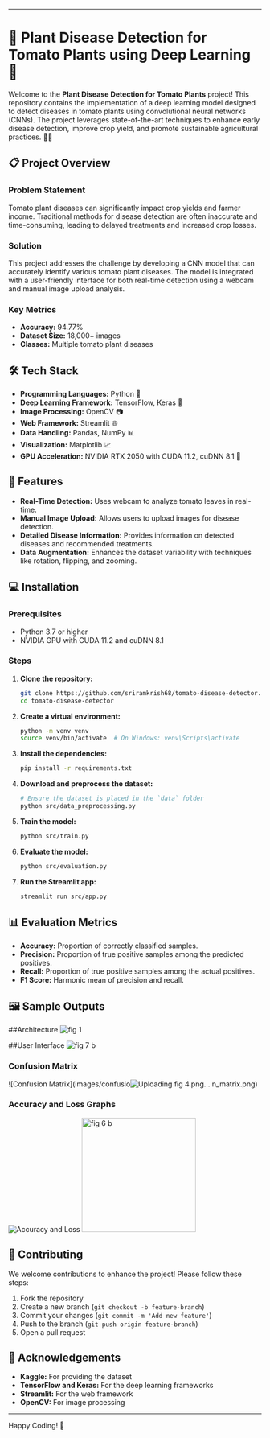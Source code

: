 

---

# 🌱 Plant Disease Detection for Tomato Plants using Deep Learning 🍅

Welcome to the **Plant Disease Detection for Tomato Plants** project! This repository contains the implementation of a deep learning model designed to detect diseases in tomato plants using convolutional neural networks (CNNs). The project leverages state-of-the-art techniques to enhance early disease detection, improve crop yield, and promote sustainable agricultural practices. 🚜🌾

## 📋 Project Overview

### Problem Statement
Tomato plant diseases can significantly impact crop yields and farmer income. Traditional methods for disease detection are often inaccurate and time-consuming, leading to delayed treatments and increased crop losses. 

### Solution
This project addresses the challenge by developing a CNN model that can accurately identify various tomato plant diseases. The model is integrated with a user-friendly interface for both real-time detection using a webcam and manual image upload analysis.

### Key Metrics
- **Accuracy:** 94.77%
- **Dataset Size:** 18,000+ images
- **Classes:** Multiple tomato plant diseases

## 🛠️ Tech Stack

- **Programming Languages:** Python 🐍
- **Deep Learning Framework:** TensorFlow, Keras 🤖
- **Image Processing:** OpenCV 📷
- **Web Framework:** Streamlit 🌐
- **Data Handling:** Pandas, NumPy 📊
- **Visualization:** Matplotlib 📈
- **GPU Acceleration:** NVIDIA RTX 2050 with CUDA 11.2, cuDNN 8.1 🚀

## 🚀 Features

- **Real-Time Detection:** Uses webcam to analyze tomato leaves in real-time.
- **Manual Image Upload:** Allows users to upload images for disease detection.
- **Detailed Disease Information:** Provides information on detected diseases and recommended treatments.
- **Data Augmentation:** Enhances the dataset variability with techniques like rotation, flipping, and zooming.



## 💻 Installation

### Prerequisites
- Python 3.7 or higher
- NVIDIA GPU with CUDA 11.2 and cuDNN 8.1

### Steps

1. **Clone the repository:**
    ```bash
    git clone https://github.com/sriramkrish68/tomato-disease-detector.git
    cd tomato-disease-detector
    ```

2. **Create a virtual environment:**
    ```bash
    python -m venv venv
    source venv/bin/activate  # On Windows: venv\Scripts\activate
    ```

3. **Install the dependencies:**
    ```bash
    pip install -r requirements.txt
    ```

4. **Download and preprocess the dataset:**
    ```bash
    # Ensure the dataset is placed in the `data` folder
    python src/data_preprocessing.py
    ```

5. **Train the model:**
    ```bash
    python src/train.py
    ```

6. **Evaluate the model:**
    ```bash
    python src/evaluation.py
    ```

7. **Run the Streamlit app:**
    ```bash
    streamlit run src/app.py
    ```

## 📊 Evaluation Metrics

- **Accuracy:** Proportion of correctly classified samples.
- **Precision:** Proportion of true positive samples among the predicted positives.
- **Recall:** Proportion of true positive samples among the actual positives.
- **F1 Score:** Harmonic mean of precision and recall.

## 🖼️ Sample Outputs

##Architecture
![fig 1](https://github.com/user-attachments/assets/ce304929-70aa-4be5-aaa8-e40adcbf3bff)

##User Interface
![fig 7 b](https://github.com/user-attachments/assets/3123611f-df85-4cdd-b87a-97df1ff9d53c)


### Confusion Matrix
![Confusion Matrix](images/confusio![Uploading fig 4.png…]()
n_matrix.png)

### Accuracy and Loss Graphs
![Accuracy and Loss](images/accuracy_loss.png)
<img width="227" alt="fig 6 b" src="https://github.com/user-attachments/assets/924d8617-b51c-4852-a261-6f17dafcb634">

## 🤝 Contributing

We welcome contributions to enhance the project! Please follow these steps:

1. Fork the repository
2. Create a new branch (`git checkout -b feature-branch`)
3. Commit your changes (`git commit -m 'Add new feature'`)
4. Push to the branch (`git push origin feature-branch`)
5. Open a pull request


## 🙏 Acknowledgements

- **Kaggle:** For providing the dataset
- **TensorFlow and Keras:** For the deep learning frameworks
- **Streamlit:** For the web framework
- **OpenCV:** For image processing

---

Happy Coding! 🌟
